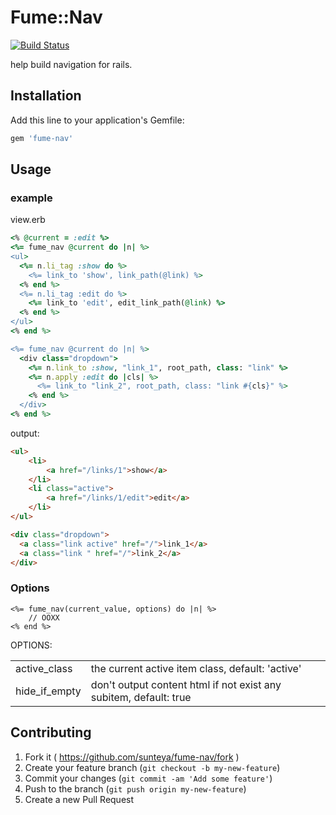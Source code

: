 # Fume::Nav

[![Build Status](https://travis-ci.org/sunteya/fume-nav.svg?branch=master)](https://travis-ci.org/sunteya/fume-nav)

help build navigation for rails.

## Installation

Add this line to your application's Gemfile:

```ruby
gem 'fume-nav'
```


## Usage

### example

view.erb

```rb
<% @current = :edit %>
<%= fume_nav @current do |n| %>
<ul>
  <%= n.li_tag :show do %>
    <%= link_to 'show', link_path(@link) %>
  <% end %>
  <%= n.li_tag :edit do %>
    <%= link_to 'edit', edit_link_path(@link) %>
  <% end %>
</ul>
<% end %>

<%= fume_nav @current do |n| %>
  <div class="dropdown">
    <%= n.link_to :show, "link_1", root_path, class: "link" %>
    <%= n.apply :edit do |cls| %>
      <%= link_to "link_2", root_path, class: "link #{cls}" %>
    <% end %>
  </div>
<% end %>
```

output:

```html
<ul>
	<li>
		<a href="/links/1">show</a>
	</li>
	<li class="active">
		<a href="/links/1/edit">edit</a>
	</li>
</ul>

<div class="dropdown">
  <a class="link active" href="/">link_1</a>
  <a class="link " href="/">link_2</a>
</div>
```

### Options

```erb
<%= fume_nav(current_value, options) do |n| %>
	// OOXX
<% end %>
```

OPTIONS:
<table>
	<tr>
		<td>active_class</td><td>the current active item class, default: 'active'</td>
	</tr>
	<tr>
		<td>hide_if_empty</td><td>don't output content html if not exist any subitem, default: true</td>
	</tr>
</table>


## Contributing

1. Fork it ( https://github.com/sunteya/fume-nav/fork )
2. Create your feature branch (`git checkout -b my-new-feature`)
3. Commit your changes (`git commit -am 'Add some feature'`)
4. Push to the branch (`git push origin my-new-feature`)
5. Create a new Pull Request
